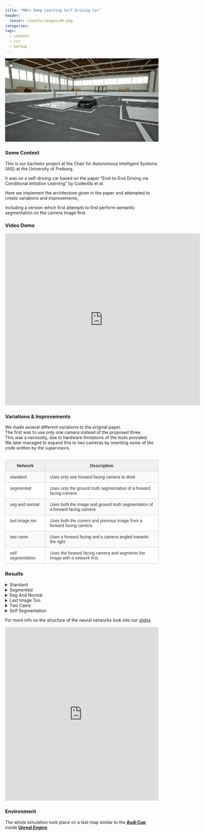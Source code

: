 ```yaml
---
title: "MNYs Deep Learning Self Driving Car"
header:
  teaser: /assets/images/AD.png
categories:
tags:
  - content
  - css
  - markup
---
```


![Hero Image](assets/simulator-1.png "Demo of standard net")

### Some Context
This is our bachelor project at the Chair for Autonomous Intelligent Systems (AIS) at the University of Freiburg.<br>

It was on a self-driving car based on the paper "End-to-End Driving via Conditional Imitation Learning" by Codevilla et al.<br>

Here we implement the architecture given in the paper and attempted to create variations and improvements,<br>

including a version which first attempts to first perform semantic segmentation on the camera image first.<br>

### Video Demo
<div class="embed-container">
  <iframe
      src="https://player.vimeo.com/video/346883000"
      width="640"
      height="564"
      frameborder="0"
      webkitallowfullscreen
      mozallowfullscreen
      allowfullscreen>
  </iframe>
</div>

### Variations & Improvements
We made several different variations to the original paper.<br>
The first was to use only one camera instead of the proposed three.<br>
This was a necessity, due to hardware limitations of the tools provided.<br>
We later managed to expand this to two cameras by rewriting some of the code written by the supervisors.<br><br>

<!--
   -  | Network           | Description
   -  |-------------------|-------------
   -  | standard          | Uses only one forward facing camera to drive
   -  | segmented         | Uses only the ground truth segmentation of a forward facing camera
   -  | seg and normal    | Uses both the image and ground truth segmentation of a forward facing camera
   -  | last image too    | Uses both the current and previous image from a forward facing camera
   -  | two cams          | Uses a forward facing and a camera angled towards the right
   -  | self segmentation | Uses the forward facing camera and segments the image with a network first
   -
   -<style type="text/css">
   -.tg  {border-collapse:collapse;border-spacing:0;border-color:#9ABAD9;}
   -.tg td{font-family:Arial, sans-serif;font-size:14px;padding:10px 5px;border-style:solid;border-width:1px;overflow:hidden;word-break:normal;border-color:#9ABAD9;color:#444;background-color:#EBF5FF;}
   -.tg th{font-family:Arial, sans-serif;font-size:14px;font-weight:normal;padding:10px 5px;border-style:solid;border-width:1px;overflow:hidden;word-break:normal;border-color:#9ABAD9;color:#fff;background-color:#409cff;}
   -.tg .tg-1wig{font-weight:bold;text-align:left;vertical-align:top}
   -.tg .tg-hmp3{background-color:#D2E4FC;text-align:left;vertical-align:top}
   -.tg .tg-sf3y{background-color:#D2E4FC;font-family:Arial, Helvetica, sans-serif !important;;text-align:left;vertical-align:top}
   -.tg .tg-0lax{text-align:left;vertical-align:top}
   -</style>
   -<table class="tg">
   -  <tr>
   -    <th class="tg-1wig">Network</th>
   -    <th class="tg-1wig">Description</th>
   -  </tr>
   -  <tr>
   -    <td class="tg-hmp3">standard</td>
   -    <td class="tg-hmp3">Uses only one forward facing camera to drive</td>
   -  </tr>
   -  <tr>
   -    <td class="tg-0lax">segmented</td>
   -    <td class="tg-0lax">Uses only the ground truth segmentation of a forward facing camera</td>
   -  </tr>
   -  <tr>
   -    <td class="tg-hmp3">seg and normal</td>
   -    <td class="tg-sf3y">Uses both the image and ground truth segmentation of a forward facing camera</td>
   -  </tr>
   -  <tr>
   -    <td class="tg-0lax">last image too</td>
   -    <td class="tg-0lax">Uses both the current and previous image from a forward facing camera</td>
   -  </tr>
   -  <tr>
   -    <td class="tg-hmp3">two cams</td>
   -    <td class="tg-hmp3">Uses a forward facing and a camera angled towards the right</td>
   -  </tr>
   -  <tr>
   -    <td class="tg-0lax">self segmentation</td>
   -    <td class="tg-0lax">Uses the forward facing camera and segments the image with a network first</td>
   -  </tr>
   -</table>
   -->
<style type="text/css">
.tg  {border-collapse:collapse;border-spacing:0;border-color:#ccc;}
.tg td{font-family:Arial, sans-serif;font-size:14px;padding:10px 15px;border-style:solid;border-width:1px;overflow:hidden;word-break:normal;border-color:#ccc;color:#333;background-color:#fff;}
.tg th{font-family:Arial, sans-serif;font-size:14px;font-weight:normal;padding:10px 5px;border-style:solid;border-width:1px;overflow:hidden;word-break:normal;border-color:#ccc;color:#333;background-color:#f0f0f0;}
.tg .tg-tebh{background-color:#f9f9f9;font-family:Arial, Helvetica, sans-serif !important;;text-align:left;vertical-align:top}
.tg .tg-buh4{background-color:#f9f9f9;text-align:left;vertical-align:top}
.tg .tg-amwm{font-weight:bold;text-align:center;vertical-align:top}
.tg .tg-0lax{text-align:left;vertical-align:top}
</style>
<table class="tg">
  <tr>
    <th class="tg-amwm">Network</th>
    <th class="tg-amwm">Description</th>
  </tr>
  <tr>
    <td class="tg-buh4">standard</td>
    <td class="tg-buh4">Uses only one forward facing camera to drive</td>
  </tr>
  <tr>
    <td class="tg-0lax">segmented</td>
    <td class="tg-0lax">Uses only the ground truth segmentation of a forward facing camera</td>
  </tr>
  <tr>
    <td class="tg-buh4">seg and normal</td>
    <td class="tg-tebh">Uses both the image and ground truth segmentation of a forward facing camera</td>
  </tr>
  <tr>
    <td class="tg-0lax">last image too</td>
    <td class="tg-0lax">Uses both the current and previous image from a forward facing camera</td>
  </tr>
  <tr>
    <td class="tg-buh4">two cams</td>
    <td class="tg-buh4">Uses a forward facing and a camera angled towards the right</td>
  </tr>
  <tr>
    <td class="tg-0lax">self segmentation</td>
    <td class="tg-0lax">Uses the forward facing camera and segments the image with a network first</td>
  </tr>
</table>

### Results
<!--Infos on the different variations-->
<details> 
  <summary>Standard</summary>
   <p>  Single camera and otherwise the implementation from the paper.<br>
        Works pretty well and is shown on the video.<br>
        This is on the testing dataset / unknown map and only with a small amount of data.</p> 
</details>
<details> 
  <summary>Segmented</summary>
   <p> Has the ground truth segmentation of a single camera output.<br>
        As expected the results of this artificial neural network are extremely
        good and it handles even difficult problems with ease.<br>
        Obtaining such a perfect segmentation in reality is of course very hard if not impossible.</p> 
        Had some problems with lanes coming from the opposite direction, as they had the same coloring<br>
        (eg. left lane one color right lane another) and the left lanes from both sides had the same one.
</details>
<details> 
  <summary>Seg And Normal</summary>
   <p> Had both the original image of a camera as well as its ground truth segmentation.<br>
        It did not perform better in most situations, as it carried with it some errors of the image only,<br>
        like thinking multiple parking spaces in a row are another lane.<br>
        It performed better than the segmentation only on streets with two lanes for each direction,<br>
        this was likely becuase it now saw the line separating the two directions.
        In general it was perfoming on the same level as seg. only.</p> 
</details>
<details> 
  <summary>Last Image Too</summary>
   <p> This one was a bit tough and brought some problems,<br>
        as we doubled the input space it saved something similar to a state machine.<br>
        It tended to overcorrect, as it thought it was still very bad,<br>
        when it saw the last picture as the same as the new one before.<br>
        Though this was probably only because we trained it with the normal dataset.<br>
        In the end we were constrained by the end of the project.</p> 
</details>
<details> 
  <summary>Two Cams</summary>
   <p> A second image from the same position facing a bit to the left,<br>
        though in hindsight we should've done it to the right,<br>
        to get the outer side of the lanes in better view.<br>
        This overcorrected to the left, as it had the same problem as last img. too.<br>
        With a bigger dataset both would've probably just ignored the other image.</p> 
</details>
<details> 
  <summary>Self Segmentation</summary>
   <p> Here we implemented our own segmentation network to segment street,<br>
        lines indicating lanes and unimportant stuff.<br>
        Sadly on the computers provided this could barely run in real time and<br>
        lagged terribly, even though it worked quite well, if slow on our GPU.</p> 
</details>

For more info on the structure of the neural networks look into our [slides](/assets/AIS-Project.pdf)

<style>
.responsive-wrap iframe{ max-width: 100%;}
</style>
<div class="responsive-wrap">
<!-- this is the embed code provided by Google -->
<iframe src="https://docs.google.com/presentation/d/e/2PACX-1vTzGNXiUU3pggNZtoAv8Kh121AKM4Yoeise1na-jsMc2sZhS_MFcNcQCBsZy0yDV1Sl_UCXugQpBded/embed?start=false&loop=true&delayms=5000" frameborder="0" width="960" height="569" allowfullscreen="true" mozallowfullscreen="true" webkitallowfullscreen="true"></iframe>
<!-- Google embed ends -->
</div>

### Environment
The whole simulation took place on a test map similar to the [**Audi Cup**]("https://www.audicup.com/" "Audi Cup") inside [**Unreal Engine**]("https://www.audicup.com/" "Unreal Engine").<br>
